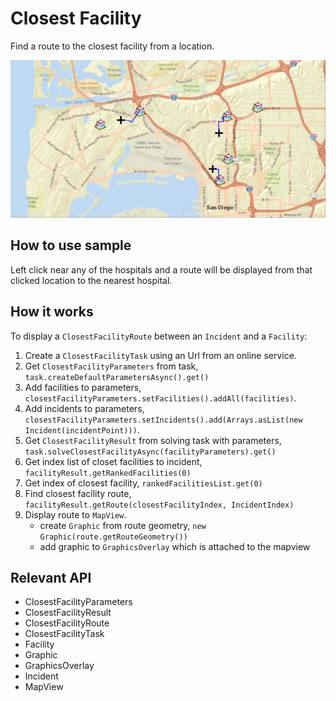 <h1>Closest Facility</h1>

<p>Find a route to the closest facility from a location.</p>

<p><img src="ClosestFacility.png"/></p>

<h2>How to use sample</h2>
<p>Left click near any of the hospitals and a route will be displayed from that clicked location to the nearest hospital.</p>

<h2>How it works</h2>

<p>To display a <code>ClosestFacilityRoute</code> between an <code>Incident</code> and a <code>Facility</code>:</p>

<ol>
    <li>Create a <code>ClosestFacilityTask</code> using  an Url from an online service.</li>
    <li>Get <code>ClosestFacilityParameters</code> from task, <code>task.createDefaultParametersAsync().get()</code></li>
    <li>Add facilities to parameters, <code>closestFacilityParameters.setFacilities().addAll(facilities)</code>.</li>
    <li>Add incidents to parameters, <code>closestFacilityParameters.setIncidents().add(Arrays.asList(new Incident(incidentPoint)))</code>.</li>
    <li>Get <code>ClosestFacilityResult</code> from solving task with parameters, <code>task.solveClosestFacilityAsync(facilityParameters).get()</code></li>
    <li>Get index list of closet facilities to incident, <code>facilityResult.getRankedFacilities(0)</code></li>
    <li>Get index of closest facility, <code>rankedFacilitiesList.get(0)</code></li>
    <li>Find closest facility route, <code>facilityResult.getRoute(closestFacilityIndex, IncidentIndex)</code></li>
    <li>Display route to <code>MapView</code>. 
      <ul><li>create <code>Graphic</code> from route geometry, <code>new Graphic(route.getRouteGeometry())</code></li>
      <li>add graphic to <code>GraphicsOverlay</code> which is attached to the mapview</li></ul></li>
</ol>

<h2>Relevant API</h2>
<ul>
  <li>ClosestFacilityParameters</li>
  <li>ClosestFacilityResult</li>
  <li>ClosestFacilityRoute</li>
  <li>ClosestFacilityTask</li>
  <li>Facility</li>
  <li>Graphic</li>
  <li>GraphicsOverlay</li>
  <li>Incident</li>
  <li>MapView</li>
</ul>

